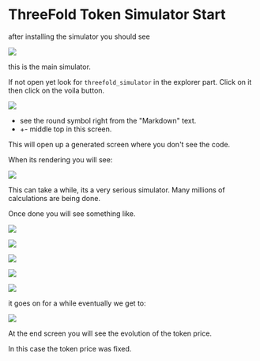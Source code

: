 
# ThreeFold Token Simulator Start

after installing the simulator you should see


![](img/tft_simulator.png)

this is the main simulator.

If not open yet look for ```threefold_simulator``` in the explorer part.
Click on it then click on the voila button.

![](img/voila_button.png)

- see the round symbol right from the "Markdown" text.
- +- middle top in this screen.

This will open up a generated screen where you don't see the code.

When its rendering you will see:

![](img/rendering.png)

This can take a while, its a very serious simulator.
Many millions of calculations are being done.

Once done you will see something like.


![](img/simulation1.png)

![](img/simulation2.png)

![](img/simulation3.png)

![](img/simulation4.png)

![](img/simulation5.png)

it goes on for a while eventually we get to:

![](img/simulation10.png)

At the end screen you will see the evolution of the token price.

In this case the token price was fixed.

